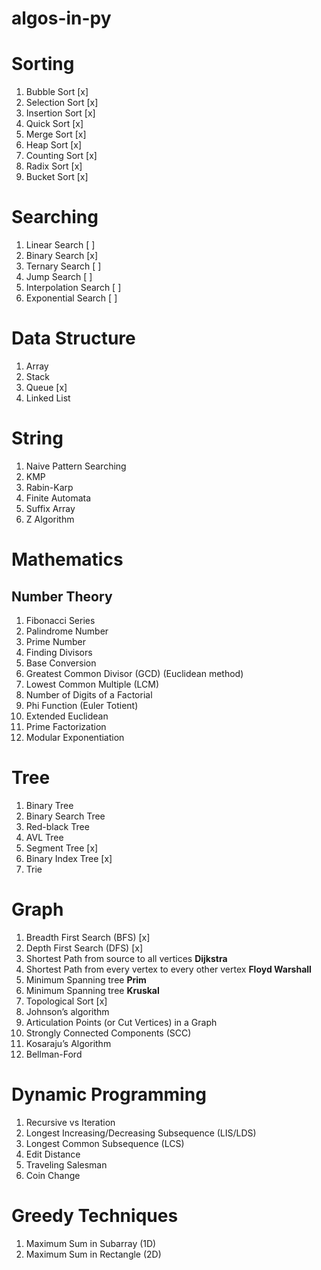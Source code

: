# algos-in-py

# Sorting
1. Bubble Sort [x]
2. Selection Sort [x]
3. Insertion Sort [x]
4. Quick Sort [x]
5. Merge Sort [x]
6. Heap Sort [x]
7. Counting Sort [x]
8. Radix Sort [x]
9. Bucket Sort [x]

# Searching
1. Linear Search [ ]
2. Binary Search [x]
3. Ternary Search [ ]
4. Jump Search [ ]
5. Interpolation Search [ ]
6. Exponential Search [ ]

# Data Structure
1. Array
2. Stack
3. Queue [x]
4. Linked List

# String
1. Naive Pattern Searching
2. KMP 
3. Rabin-Karp
4. Finite Automata
5. Suffix Array
6. Z Algorithm

# Mathematics

## Number Theory
1. Fibonacci Series
2. Palindrome Number
3. Prime Number
4. Finding Divisors
5. Base Conversion
6. Greatest Common Divisor (GCD) (Euclidean method)
7. Lowest Common Multiple (LCM)
8. Number of Digits of a Factorial
9. Phi Function (Euler Totient)
10. Extended Euclidean
11. Prime Factorization
12. Modular Exponentiation  

# Tree
1. Binary Tree
2. Binary Search Tree 
3. Red-black Tree
4. AVL Tree
5. Segment Tree [x]
6. Binary Index Tree [x]
7. Trie

# Graph
1. Breadth First Search (BFS) [x]
2. Depth First Search (DFS) [x]
3. Shortest Path from source to all vertices **Dijkstra**
4. Shortest Path from every vertex to every other vertex **Floyd Warshall**
5. Minimum Spanning tree **Prim**
6. Minimum Spanning tree **Kruskal**
7. Topological Sort [x]
8. Johnson’s algorithm
9. Articulation Points (or Cut Vertices) in a Graph
10. Strongly Connected Components (SCC)
11. Kosaraju’s Algorithm
12. Bellman-Ford

# Dynamic Programming
1. Recursive vs Iteration
2. Longest Increasing/Decreasing Subsequence (LIS/LDS)
3. Longest Common Subsequence (LCS)
4. Edit Distance 
5. Traveling Salesman
6. Coin Change

# Greedy Techniques
1. Maximum Sum in Subarray (1D)
2. Maximum Sum in Rectangle (2D)
